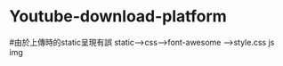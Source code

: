 # Youtube-download-platform
#由於上傳時的static呈現有誤
static-->css-->font-awesome
            -->style.css
         js
         img
